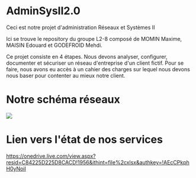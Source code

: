 # AdminSysII2.0

<p>Ceci est notre projet d'administration Réseaux et Systèmes II</p>

Ici se trouve le repository du groupe L2-8 composé de MOMIN Maxime, MAISIN Edouard et GODEFROID Mehdi.

Ce projet consiste en 4 étapes. Nous devons analyser, configurer, documenter et sécuriser un réseau d'entreprise d'un client fictif.
Pour se faire, nous avons eu accès à un cahier des charges sur lequel nous devons nous baser pour contenter au mieux notre client.

<h1> Notre schéma réseaux </h1>

<img src="https://github.com/edouardmais1/AdminSysII2.0/blob/main/IMG/ArchitectureNetwork.png">


<h1> Lien vers l'état de nos services </h1>

https://onedrive.live.com/view.aspx?resid=C84225D225D8CACD!1956&ithint=file%2cxlsx&authkey=!AEcCPkphH0yNoiI
